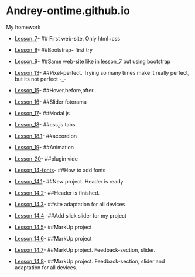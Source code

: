 # Andrey-ontime.github.io
My homework

* [Lesson_7](https://andrei-ontime.github.io/lesson_7/)- ## First web-site. Only html+css

* [Lesson_8](https://andrei-ontime.github.io/lesson_8/)- ##Bootstrap- first try

* [Lesson_9](https://andrei-ontime.github.io/lesson_9/)- ##Same web-site like in lesson_7 but using bootstrap

* [Lesson_13](https://andrei-ontime.github.io/lesson%2013/)- ##Pixel-perfect. Trying so many times make it really perfect, but its not perfect -_-
* [Lesson_15](https://andrei-ontime.github.io/lesson_15/index.html)- ##Hover,before,after...
* [Lesson_16](https://andrei-ontime.github.io/lesson_16/index.html)- ##Slider fotorama
* [Lesson_17](https://andrei-ontime.github.io/lesson_17/index.html)- ##Modal js
* [Lesson_18](https://andrei-ontime.github.io/lesson18.1/index.html)- ##css,js tabs
* [Lesson_18.1](https://andrei-ontime.github.io/lesson18/index.html)- ##accordion
* [Lesson_19](https://andrei-ontime.github.io/lesson19/index.html)- ##Animation
* [Lesson_20](https://andrei-ontime.github.io/lesson20/)- ##plugin vide
* [Lesson_14-fonts](https://andrei-ontime.github.io/lesson%2014.fonts/index.html)- ##How to add fonts
* [Lesson_14.1](https://andrei-ontime.github.io/lesson_14.1/src/)- ##New project. Header is ready
* [Lesson_14.2](https://andrei-ontime.github.io/project_14.2/index.html)- ##Header is finished.
* [Lesson_14.3](https://andrei-ontime.github.io/project_14.3/index.html)- ##site adaptation for all devices
* [Lesson_14.4](https://andrei-ontime.github.io/project_14.4/index.html) -##Add slick slider for my project
* [Lesson_14.5](https://andrei-ontime.github.io/lesson-14.5/index.html)- ##MarkUp project
* [Lesson_14.6](https://andrei-ontime.github.io/project-14.6/index.html)- ##MarkUp project
* [Lesson_14.7](https://andrei-ontime.github.io/project-14.7/index.html)- ##MarkUp project. Feedback-section, slider.
* [Lesson_14.8](https://andrei-ontime.github.io/project-14.8/index.html)- ##MarkUp project. Feedback-section, slider and adaptation for all devices.

